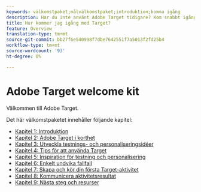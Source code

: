 ```yaml
---
keywords: välkomstpaket;målvälkomstpaket;introduktion;komma igång
description: Har du inte använt Adobe Target tidigare? Kom snabbt igång med Adobe Target Welcome Kit.
title: Hur kommer jag igång med Target?
feature: Overview
translation-type: tm+mt
source-git-commit: bb27f6e540998f7dbe7642551f7a5013f2fd25b4
workflow-type: tm+mt
source-wordcount: '93'
ht-degree: 0%

---
```



# Adobe Target welcome kit

Välkommen till Adobe Target.

Det här välkomstpaketet innehåller följande kapitel:

* [Kapitel 1: Introduktion](/help/c-intro/target-welcome-kit-1.md)
* [Kapitel 2: Adobe Target i korthet](/help/c-intro/target-welcome-kit-2.md)
* [Kapitel 3: Utveckla testnings- och personaliseringsidéer](/help/c-intro/target-welcome-kit-3.md)
* [Kapitel 4: Tips för att använda Target](/help/c-intro/target-welcome-kit-4.md)
* [Kapitel 5: Inspiration för testning och personalisering](/help/c-intro/target-welcome-kit-5.md)
* [Kapitel 6: Enkelt undvika fallfall](/help/c-intro/target-welcome-kit-6.md)
* [Kapitel 7: Skapa och kör din första Target-aktivitet](/help/c-intro/target-welcome-kit-7.md)
* [Kapitel 8: Kommunicera aktivitetsresultat](/help/c-intro/target-welcome-kit-8.md)
* [Kapitel 9: Nästa steg och resurser](/help/c-intro/target-welcome-kit-9.md)
